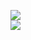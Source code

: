 [![](https://img.shields.io/badge/Made%20With-Github%20Spray-lightgrey.svg?style=for-the-badge&logo=github)](https://github.com/Annihil/github-spray#6913)  
[![](https://i.imgur.com/2DrTn0Z.gif)](https://github.com/Annihil/github-spray)